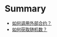 # Summary

- [如何调用外部合约？](./sui_move_how_to_call_other_package.md)
- [如何获取随机数？](./sui_move_how_to_get_random_number.md)
